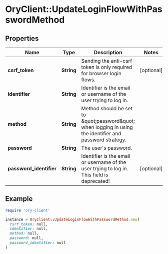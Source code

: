 # OryClient::UpdateLoginFlowWithPasswordMethod

## Properties

| Name | Type | Description | Notes |
| ---- | ---- | ----------- | ----- |
| **csrf_token** | **String** | Sending the anti-csrf token is only required for browser login flows. | [optional] |
| **identifier** | **String** | Identifier is the email or username of the user trying to log in. |  |
| **method** | **String** | Method should be set to \&quot;password\&quot; when logging in using the identifier and password strategy. |  |
| **password** | **String** | The user&#39;s password. |  |
| **password_identifier** | **String** | Identifier is the email or username of the user trying to log in. This field is deprecated! | [optional] |

## Example

```ruby
require 'ory-client'

instance = OryClient::UpdateLoginFlowWithPasswordMethod.new(
  csrf_token: null,
  identifier: null,
  method: null,
  password: null,
  password_identifier: null
)
```

